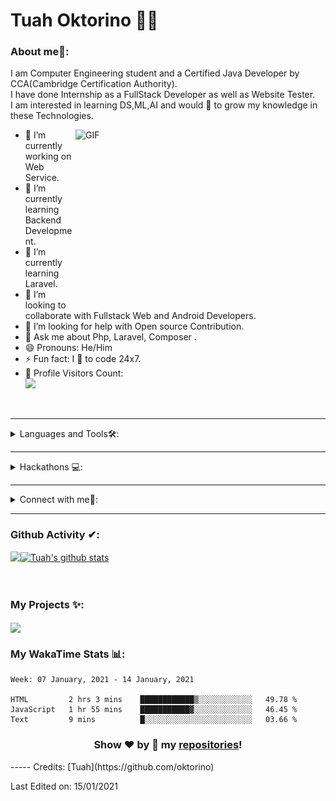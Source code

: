 # Tuah Oktorino 👨‍💻

<!-- [![ProfileBanner](https://github.com/Davekibh/Davekibh/blob/main/Images/Banner%20Image.png)](https://github.com/oktorino) -->

### About me🧑:
I am Computer Engineering student and a Certified Java Developer by CCA(Cambridge Certification Authority).<br/>
I have done Internship as a FullStack Developer as well as Website Tester.<br/>
I am interested in learning DS,ML,AI and would 💖 to grow my knowledge in these Technologies.

<img align="right" alt="GIF" src="https://owaisnoor.info/blog/wp-content/uploads/2019/03/maxresdefault.jpg" width="400" height="280" />

- 🔭 I’m currently working on Web Service.
- 🌱 I’m currently learning Backend Development.
- 🌱 I’m currently learning Laravel.
- 👯 I’m looking to collaborate with Fullstack Web and Android Developers.
- 🤔 I’m looking for help with Open source Contribution.
- 💬 Ask me about Php, Laravel, Composer .
- 😄 Pronouns: He/Him
- ⚡ Fun fact: I 💖 to code 24x7.
- 🎢 Profile Visitors Count:  
![](https://visitor-badge.glitch.me/badge?page_id=Davekibh.Davekibh)

<br/>

---

<details>
<summary>
Languages and Tools🛠:
</summary>
  <br/>
<code><img height="20" src="https://raw.githubusercontent.com/github/explore/80688e429a7d4ef2fca1e82350fe8e3517d3494d/topics/html/html.png"></code>
<code><img height="20" src="https://raw.githubusercontent.com/github/explore/80688e429a7d4ef2fca1e82350fe8e3517d3494d/topics/css/css.png"></code>
<code><img height="20" src="https://raw.githubusercontent.com/github/explore/80688e429a7d4ef2fca1e82350fe8e3517d3494d/topics/javascript/javascript.png"></code>
<code><img height="20" src="https://raw.githubusercontent.com/github/explore/80688e429a7d4ef2fca1e82350fe8e3517d3494d/topics/android/android.png"></code>
<code><img height="20" src="https://raw.githubusercontent.com/github/explore/80688e429a7d4ef2fca1e82350fe8e3517d3494d/topics/react/react.png"></code> 
<code><img height="20" src="https://raw.githubusercontent.com/github/explore/80688e429a7d4ef2fca1e82350fe8e3517d3494d/topics/nodejs/nodejs.png"></code>
<code><img height="20" src="https://raw.githubusercontent.com/github/explore/80688e429a7d4ef2fca1e82350fe8e3517d3494d/topics/git/git.png"></code>
<code><img height="20" src="https://upload.wikimedia.org/wikipedia/commons/thumb/a/ae/Github-desktop-logo-symbol.svg/1024px-Github-desktop-logo-symbol.svg.png"></code>
<code><img height="20" src="https://raw.githubusercontent.com/github/explore/80688e429a7d4ef2fca1e82350fe8e3517d3494d/topics/mysql/mysql.png"></code>
<code><img height="20" src="https://raw.githubusercontent.com/github/explore/80688e429a7d4ef2fca1e82350fe8e3517d3494d/topics/firebase/firebase.png"></code>
<code><img height="20" src="https://upload.wikimedia.org/wikipedia/commons/thumb/b/b2/Bootstrap_logo.svg/1024px-Bootstrap_logo.svg.png"></code>
<code><img height="20" src="https://cdn.iconscout.com/icon/free/png-512/c-programming-569564.png"></code>
<code><img height="20" src="https://e7.pngegg.com/pngimages/46/626/png-clipart-c-logo-the-c-programming-language-computer-icons-computer-programming-source-code-programming-miscellaneous-template.png"></code>
<code><img height="20" src="https://upload.wikimedia.org/wikipedia/en/d/d2/Sublime_Text_3_logo.png"></code>
<code><img height="20" src="https://banner2.cleanpng.com/20181122/krs/kisspng-java-programming-language-selenium-computer-softwa-july-2-16-halab-4-dev-5bf78387a7bb41.028192901542947719687.jpg"></code>
<code><img height="20" src="https://upload.wikimedia.org/wikipedia/commons/thumb/9/9a/Visual_Studio_Code_1.35_icon.svg/1024px-Visual_Studio_Code_1.35_icon.svg.png"></code>
</details>

---

<details>
<summary> Hackathons 💻: </summary>
  
<br/>

Def Hacks | Global 2.0  -  [Check out!](https://defhacks.co/hackathons/global_2.0)<br/>
Octa Hacks 3.0          -  [Check out!](https://octahacks.tech/)<br/>
HackSRM 3.0             -  [Check out!](https://hacksrm.tech/)<br/>
UniHack                 -  [Check out!](https://unihack.eu/)<br/>
NextStep Hacks          -  [Check out!](https://nextstephacks.weebly.com/)<br/>
Hack With CW            -  [Check out!](https://hackwithcw.tech/)<br/>
ThetaHacks I           -  [Check out!](https://thetahacks.tech/)<br/>

</details>

---

<details>
<summary> Connect with me🤝: </summary>  

<br/>

<!-- <a href="https://t.me/Dave_bhandari">
  <img align="left" alt="Dave's Telegram" width="22px" src="https://web.telegram.org/img/logo_share.png" />
</a> -->

<a href="https://github.com/oktorino/">
  <img align="left" alt="Tuah's Github" width="22px" src="https://upload.wikimedia.org/wikipedia/commons/thumb/a/ae/Github-desktop-logo-symbol.svg/1024px-Github-desktop-logo-symbol.svg.png" />
</a>

<a href="https://www.instagram.com/tuahoktorino/">
  <img align="left" alt="Tuah's Instagram" width="22px" src="https://upload.wikimedia.org/wikipedia/commons/thumb/a/a5/Instagram_icon.png/600px-Instagram_icon.png" />
</a>

<a href="https://www.facebook.com/tuah.oktorino">
  <img align="left" alt="Tuah's Facebook" width="22px" src="https://facebookbrand.com/wp-content/uploads/2019/04/f_logo_RGB-Hex-Blue_512.png?w=512&h=512" />
</a>

<a href="https://twitter.com/TuahOktorino">
  <img align="left" alt="Tuah's Twitter" width="22px" src="https://cdn2.iconfinder.com/data/icons/metro-uinvert-dock/256/Twitter_NEW.png" />
</a>

<a href="https://twitter.com/TuahOktorino/">
  <img align="left" alt="Tuah's Linkdein" width="22px" src="https://cdn3.iconfinder.com/data/icons/inficons/512/linkedin.png" />
</a>

<br/>

</details>

---

### Github Activity ✔:

<a href="https://github.com/oktorino">
  <img align="left" src="https://github-readme-stats.vercel.app/api/top-langs/?username=Davekibh&theme=tokyonight" />
  </a>

<a href="https://github.com/oktorino">
 <img align="center" src="https://github-readme-stats.vercel.app/api?username=Davekibh&show_icons=true&theme=tokyonight&line_height=27" alt="Tuah's github stats"/>
</a>

<br/>
<br/>
<br/>

### My Projects ✨:
  
<a href="https://github.com/oktorino/midresapi">
  <img align="center" src="https://github-readme-stats.vercel.app/api/pin/?username=oktorino&repo=midresapi&theme=tokyonight" />
</a>
<!-- 

<a href="https://github.com/Davekibh/robofriends">
 <img align="center" src="https://github-readme-stats.vercel.app/api/pin/?username=Davekibh&repo=robofriends&theme=tokyonight" />
</a>

<a href="https://github.com/Davekibh/Picture-Sharing-app">
  <img align="center" src="https://github-readme-stats.vercel.app/api/pin/?username=Davekibh&repo=Picture-Sharing-app&theme=tokyonight" />
</a>

<a href="https://github.com/Davekibh/Chat-app">
 <img align="center" src="https://github-readme-stats.vercel.app/api/pin/?username=Davekibh&repo=Chat-app&theme=tokyonight" />
</a>

<a href="https://github.com/Davekibh/Quiz-App">
 <img align="center" src="https://github-readme-stats.vercel.app/api/pin/?username=Davekibh&repo=Quiz-App&theme=tokyonight" />
</a>

<a href="https://github.com/Davekibh/Quiz-Admin-App">
 <img align="center" src="https://github-readme-stats.vercel.app/api/pin/?username=Davekibh&repo=Quiz-Admin-App&theme=tokyonight" />
</a>
 -->


### My WakaTime Stats 📊:

<!--START_SECTION:waka-->
```text
Week: 07 January, 2021 - 14 January, 2021

HTML         2 hrs 3 mins    ████████████▒░░░░░░░░░░░░   49.78 % 
JavaScript   1 hr 55 mins    ███████████▓░░░░░░░░░░░░░   46.45 % 
Text         9 mins          █░░░░░░░░░░░░░░░░░░░░░░░░   03.66 % 
```
<!--END_SECTION:waka-->

<div align="center">
  

### Show ❤️ by 🌟 my [repositories](https://github.com/Davekibh?tab=repositories)!

</div>
-----
Credits: [Tuah](https://github.com/oktorino)

Last Edited on: 15/01/2021
